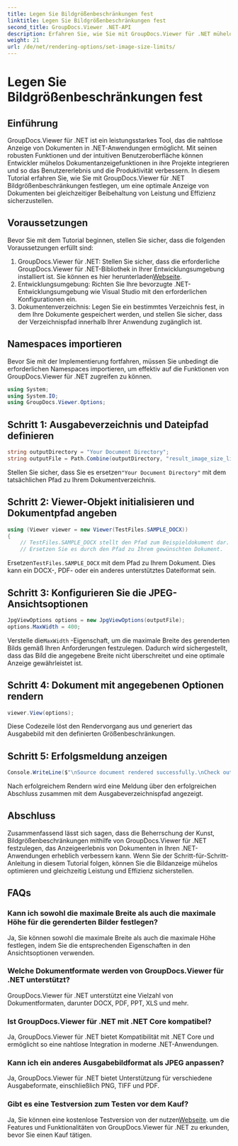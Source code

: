 ```yaml
---
title: Legen Sie Bildgrößenbeschränkungen fest
linktitle: Legen Sie Bildgrößenbeschränkungen fest
second_title: GroupDocs.Viewer .NET-API
description: Erfahren Sie, wie Sie mit GroupDocs.Viewer für .NET mühelos Bildgrößenbeschränkungen in .NET-Anwendungen festlegen und so das Anzeigeerlebnis von Dokumenten verbessern.
weight: 21
url: /de/net/rendering-options/set-image-size-limits/
---
```


# Legen Sie Bildgrößenbeschränkungen fest

## Einführung
GroupDocs.Viewer für .NET ist ein leistungsstarkes Tool, das die nahtlose Anzeige von Dokumenten in .NET-Anwendungen ermöglicht. Mit seinen robusten Funktionen und der intuitiven Benutzeroberfläche können Entwickler mühelos Dokumentanzeigefunktionen in ihre Projekte integrieren und so das Benutzererlebnis und die Produktivität verbessern. In diesem Tutorial erfahren Sie, wie Sie mit GroupDocs.Viewer für .NET Bildgrößenbeschränkungen festlegen, um eine optimale Anzeige von Dokumenten bei gleichzeitiger Beibehaltung von Leistung und Effizienz sicherzustellen.
## Voraussetzungen
Bevor Sie mit dem Tutorial beginnen, stellen Sie sicher, dass die folgenden Voraussetzungen erfüllt sind:
1.  GroupDocs.Viewer für .NET: Stellen Sie sicher, dass die erforderliche GroupDocs.Viewer für .NET-Bibliothek in Ihrer Entwicklungsumgebung installiert ist. Sie können es hier herunterladen[Webseite](https://releases.groupdocs.com/viewer/net/).
2. Entwicklungsumgebung: Richten Sie Ihre bevorzugte .NET-Entwicklungsumgebung wie Visual Studio mit den erforderlichen Konfigurationen ein.
3. Dokumentenverzeichnis: Legen Sie ein bestimmtes Verzeichnis fest, in dem Ihre Dokumente gespeichert werden, und stellen Sie sicher, dass der Verzeichnispfad innerhalb Ihrer Anwendung zugänglich ist.

## Namespaces importieren
Bevor Sie mit der Implementierung fortfahren, müssen Sie unbedingt die erforderlichen Namespaces importieren, um effektiv auf die Funktionen von GroupDocs.Viewer für .NET zugreifen zu können.
```csharp
using System;
using System.IO;
using GroupDocs.Viewer.Options;
```
## Schritt 1: Ausgabeverzeichnis und Dateipfad definieren
```csharp
string outputDirectory = "Your Document Directory";
string outputFile = Path.Combine(outputDirectory, "result_image_size_limit.jpg");
```
 Stellen Sie sicher, dass Sie es ersetzen`"Your Document Directory"` mit dem tatsächlichen Pfad zu Ihrem Dokumentverzeichnis.
## Schritt 2: Viewer-Objekt initialisieren und Dokumentpfad angeben
```csharp
using (Viewer viewer = new Viewer(TestFiles.SAMPLE_DOCX))
{
    // TestFiles.SAMPLE_DOCX stellt den Pfad zum Beispieldokument dar.
    // Ersetzen Sie es durch den Pfad zu Ihrem gewünschten Dokument.
```
 Ersetzen`TestFiles.SAMPLE_DOCX` mit dem Pfad zu Ihrem Dokument. Dies kann ein DOCX-, PDF- oder ein anderes unterstütztes Dateiformat sein.
## Schritt 3: Konfigurieren Sie die JPEG-Ansichtsoptionen
```csharp
JpgViewOptions options = new JpgViewOptions(outputFile);
options.MaxWidth = 400;
```
 Verstelle die`MaxWidth` -Eigenschaft, um die maximale Breite des gerenderten Bilds gemäß Ihren Anforderungen festzulegen. Dadurch wird sichergestellt, dass das Bild die angegebene Breite nicht überschreitet und eine optimale Anzeige gewährleistet ist.
## Schritt 4: Dokument mit angegebenen Optionen rendern
```csharp
viewer.View(options);
```
Diese Codezeile löst den Rendervorgang aus und generiert das Ausgabebild mit den definierten Größenbeschränkungen.
## Schritt 5: Erfolgsmeldung anzeigen
```csharp
Console.WriteLine($"\nSource document rendered successfully.\nCheck output in {outputDirectory}.");
```
Nach erfolgreichem Rendern wird eine Meldung über den erfolgreichen Abschluss zusammen mit dem Ausgabeverzeichnispfad angezeigt.

## Abschluss
Zusammenfassend lässt sich sagen, dass die Beherrschung der Kunst, Bildgrößenbeschränkungen mithilfe von GroupDocs.Viewer für .NET festzulegen, das Anzeigeerlebnis von Dokumenten in Ihren .NET-Anwendungen erheblich verbessern kann. Wenn Sie der Schritt-für-Schritt-Anleitung in diesem Tutorial folgen, können Sie die Bildanzeige mühelos optimieren und gleichzeitig Leistung und Effizienz sicherstellen.
## FAQs
### Kann ich sowohl die maximale Breite als auch die maximale Höhe für die gerenderten Bilder festlegen?
Ja, Sie können sowohl die maximale Breite als auch die maximale Höhe festlegen, indem Sie die entsprechenden Eigenschaften in den Ansichtsoptionen verwenden.
### Welche Dokumentformate werden von GroupDocs.Viewer für .NET unterstützt?
GroupDocs.Viewer für .NET unterstützt eine Vielzahl von Dokumentformaten, darunter DOCX, PDF, PPT, XLS und mehr.
### Ist GroupDocs.Viewer für .NET mit .NET Core kompatibel?
Ja, GroupDocs.Viewer für .NET bietet Kompatibilität mit .NET Core und ermöglicht so eine nahtlose Integration in moderne .NET-Anwendungen.
### Kann ich ein anderes Ausgabebildformat als JPEG anpassen?
Ja, GroupDocs.Viewer für .NET bietet Unterstützung für verschiedene Ausgabeformate, einschließlich PNG, TIFF und PDF.
### Gibt es eine Testversion zum Testen vor dem Kauf?
 Ja, Sie können eine kostenlose Testversion von der nutzen[Webseite](https://releases.groupdocs.com/viewer/net/). um die Features und Funktionalitäten von GroupDocs.Viewer für .NET zu erkunden, bevor Sie einen Kauf tätigen.